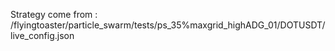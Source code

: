 Strategy come from : /flyingtoaster/particle_swarm/tests/ps_35%maxgrid_highADG_01/DOTUSDT/live_config.json